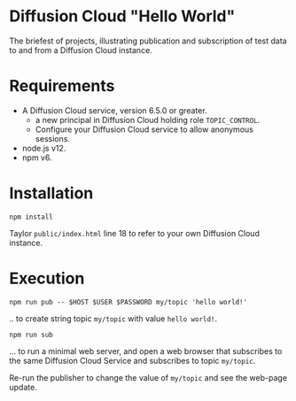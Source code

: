 # Diffusion Cloud "Hello World"

The briefest of projects, illustrating publication and subscription of test data to and from a
Diffusion Cloud instance.

# Requirements
* A Diffusion Cloud service, version 6.5.0 or greater.
    * a new principal in Diffusion Cloud holding role `TOPIC_CONTROL`.
    * Configure your Diffusion Cloud service to allow anonymous sessions.
* node.js v12.
* npm v6.


# Installation

```
npm install
```

Taylor `public/index.html` line 18 to refer to your own Diffusion Cloud instance.

# Execution

```
npm run pub -- $HOST $USER $PASSWORD my/topic 'hello world!'
```
.. to create string topic `my/topic` with value `hello world!`.

```
npm run sub
```
... to run a minimal web server, and open a web browser that subscribes to the same Diffusion Cloud Service and subscribes to topic `my/topic`.

Re-run the publisher to change the value of `my/topic` and see the web-page update.
